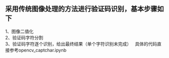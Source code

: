 ## 采用传统图像处理的方法进行验证码识别，基本步骤如下
1、图像二值化  
2、验证码字符分割  
3、验证码字符逐个识别，给出最终结果（单个字符识别未完成）  
具体的代码直接参考opencv_captchar.ipynb
